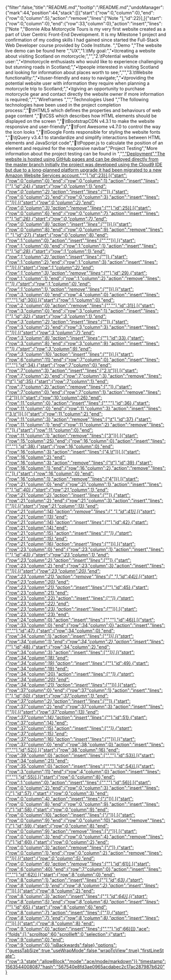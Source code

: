 {"filter":false,"title":"README.md","tooltip":"/README.md","undoManager":{"mark":44,"position":44,"stack":[[{"start":{"row":0,"column":0},"end":{"row":0,"column":5},"action":"remove","lines":["Note "],"id":22}],[{"start":{"row":0,"column":0},"end":{"row":33,"column":0},"action":"insert","lines":["Note ","Bonnie Alba Motorcycle Tours is my very first website created as a part of User Centric Front-End Development. It is my Milestone 1 project and confirmation of my coding skills I had gained since started the Full-Stack Web Developer course provided by Code Institute. ","Demo ","The website live demo can be found here ","UX","1.\tMy goal:","•\tcreating a website about visiting Scotland on motorcycle;","","2.\tPotential website user:","•\tmotorcycle enthusiasts who would like to experience challenging but stunning roads in Scotland;","•\tpeople interested in visiting Scotland and looking for information about places worth to see;","","3.\tWebsite functionality:","•\tuser-friendly and easy to navigate;","•\tproviding the potential website user with information they require when planning a motorcycle trip to Scotland;","•\tgiving an opportunity to purchase motorcycle gear and contact directly the website owner if more information is required;","","Wireframes ","","Technologies Used ","The following technologies have been used in the project completion process:","\tHTML5 which defines the properties and behaviours of web page content  ","\tCSS which describes how HTML elements should be displayed on the screen ","\tBootstrapCDN v4.3.1 to make the website responsive and user-friendly","\tFont Awesome v4.7.0 to control the way the icon looks  ","\tGoogle Fonts responsible for styling the website fonts ","\tjQuery v3.4.1 to standardize and simplify interactions between HTML elements and JavaScript code","\tPopper.js to calculate the position of an element and required for the responsive navbar","Project Testing","More information about the project testing can be found in ","<a href=”https://github.com/KrisK1978/milestone-project1-bamt-ucfd/blob/master/TESTING.md”>","Deployment","The website is hosted using GitHub pages and can be deployed directly from the <a href=”https://github.com/KrisK1978/milestone-project1-bamt-ucfd”>master branch   Initially the project was developed using the <a href=”https://c9.io/login”> Cloud9 IDE but due to a long-planned platform upgrade it had been migrated to a new Amazon Website Services account.",""],"id":23}],[{"start":{"row":0,"column":0},"end":{"row":0,"column":1},"action":"insert","lines":["*"],"id":24},{"start":{"row":0,"column":1},"end":{"row":0,"column":2},"action":"insert","lines":["*"]},{"start":{"row":0,"column":2},"end":{"row":0,"column":3},"action":"insert","lines":["*"]}],[{"start":{"row":0,"column":2},"end":{"row":0,"column":3},"action":"remove","lines":["*"],"id":25}],[{"start":{"row":0,"column":6},"end":{"row":0,"column":7},"action":"insert","lines":["*"],"id":26},{"start":{"row":0,"column":7},"end":{"row":0,"column":8},"action":"insert","lines":["*"]}],[{"start":{"row":0,"column":8},"end":{"row":0,"column":9},"action":"remove","lines":[" "],"id":27},{"start":{"row":0,"column":8},"end":{"row":1,"column":0},"action":"insert","lines":["",""]}],[{"start":{"row":1,"column":0},"end":{"row":1,"column":1},"action":"insert","lines":["*"],"id":28},{"start":{"row":1,"column":1},"end":{"row":1,"column":2},"action":"insert","lines":["*"]},{"start":{"row":1,"column":2},"end":{"row":1,"column":3},"action":"insert","lines":["*"]}],[{"start":{"row":1,"column":2},"end":{"row":1,"column":3},"action":"remove","lines":["*"],"id":29},{"start":{"row":1,"column":1},"end":{"row":1,"column":2},"action":"remove","lines":["*"]},{"start":{"row":1,"column":0},"end":{"row":1,"column":1},"action":"remove","lines":["*"]}],[{"start":{"row":3,"column":0},"end":{"row":4,"column":0},"action":"insert","lines":["",""],"id":30}],[{"start":{"row":1,"column":0},"end":{"row":2,"column":0},"action":"remove","lines":["",""],"id":31}],[{"start":{"row":3,"column":0},"end":{"row":3,"column":1},"action":"insert","lines":["*"],"id":32},{"start":{"row":3,"column":1},"end":{"row":3,"column":2},"action":"insert","lines":["*"]},{"start":{"row":3,"column":2},"end":{"row":3,"column":3},"action":"insert","lines":["*"]}],[{"start":{"row":3,"column":7},"end":{"row":3,"column":8},"action":"insert","lines":["*"],"id":33},{"start":{"row":3,"column":8},"end":{"row":3,"column":9},"action":"insert","lines":["*"]},{"start":{"row":3,"column":9},"end":{"row":3,"column":10},"action":"insert","lines":["*"]}],[{"start":{"row":6,"column":11},"end":{"row":7,"column":0},"action":"insert","lines":["",""],"id":34},{"start":{"row":7,"column":0},"end":{"row":7,"column":3},"action":"insert","lines":["2.\t"]}],[{"start":{"row":7,"column":2},"end":{"row":7,"column":3},"action":"remove","lines":["\t"],"id":35},{"start":{"row":7,"column":1},"end":{"row":7,"column":2},"action":"remove","lines":["."]},{"start":{"row":7,"column":0},"end":{"row":7,"column":1},"action":"remove","lines":["2"]}],[{"start":{"row":10,"column":26},"end":{"row":11,"column":0},"action":"insert","lines":["",""],"id":36},{"start":{"row":11,"column":0},"end":{"row":11,"column":3},"action":"insert","lines":["3.\t"]}],[{"start":{"row":11,"column":2},"end":{"row":11,"column":3},"action":"remove","lines":["\t"],"id":37},{"start":{"row":11,"column":1},"end":{"row":11,"column":2},"action":"remove","lines":["."]},{"start":{"row":11,"column":0},"end":{"row":11,"column":1},"action":"remove","lines":["3"]}],[{"start":{"row":15,"column":25},"end":{"row":16,"column":0},"action":"insert","lines":["",""],"id":38},{"start":{"row":16,"column":0},"end":{"row":16,"column":3},"action":"insert","lines":["4.\t"]}],[{"start":{"row":16,"column":2},"end":{"row":16,"column":3},"action":"remove","lines":["\t"],"id":39},{"start":{"row":16,"column":1},"end":{"row":16,"column":2},"action":"remove","lines":["."]},{"start":{"row":16,"column":0},"end":{"row":16,"column":1},"action":"remove","lines":["4"]}],[{"start":{"row":21,"column":0},"end":{"row":21,"column":1},"action":"insert","lines":["*"],"id":40},{"start":{"row":21,"column":1},"end":{"row":21,"column":2},"action":"insert","lines":["*"]},{"start":{"row":21,"column":2},"end":{"row":21,"column":3},"action":"insert","lines":["*"]}],[{"start":{"row":21,"column":13},"end":{"row":21,"column":14},"action":"remove","lines":[" "],"id":41}],[{"start":{"row":21,"column":13},"end":{"row":21,"column":14},"action":"insert","lines":["*"],"id":42},{"start":{"row":21,"column":14},"end":{"row":21,"column":15},"action":"insert","lines":["*"]},{"start":{"row":21,"column":15},"end":{"row":21,"column":16},"action":"insert","lines":["*"]}],[{"start":{"row":23,"column":0},"end":{"row":23,"column":1},"action":"insert","lines":["*"],"id":43},{"start":{"row":23,"column":1},"end":{"row":23,"column":2},"action":"insert","lines":["*"]},{"start":{"row":23,"column":2},"end":{"row":23,"column":3},"action":"insert","lines":["*"]}],[{"start":{"row":23,"column":20},"end":{"row":23,"column":21},"action":"remove","lines":[" "],"id":44}],[{"start":{"row":23,"column":20},"end":{"row":23,"column":21},"action":"insert","lines":["*"],"id":45},{"start":{"row":23,"column":21},"end":{"row":23,"column":22},"action":"insert","lines":["*"]},{"start":{"row":23,"column":22},"end":{"row":23,"column":23},"action":"insert","lines":["*"]}],[{"start":{"row":23,"column":23},"end":{"row":24,"column":0},"action":"insert","lines":["",""],"id":46}],[{"start":{"row":33,"column":0},"end":{"row":34,"column":0},"action":"insert","lines":["",""],"id":47},{"start":{"row":34,"column":0},"end":{"row":34,"column":1},"action":"insert","lines":["*"]}],[{"start":{"row":34,"column":1},"end":{"row":34,"column":2},"action":"insert","lines":["*"],"id":48},{"start":{"row":34,"column":2},"end":{"row":34,"column":3},"action":"insert","lines":["*"]}],[{"start":{"row":34,"column":18},"end":{"row":34,"column":19},"action":"insert","lines":["*"],"id":49},{"start":{"row":34,"column":19},"end":{"row":34,"column":20},"action":"insert","lines":["*"]},{"start":{"row":34,"column":20},"end":{"row":34,"column":21},"action":"insert","lines":["*"]}],[{"start":{"row":37,"column":0},"end":{"row":37,"column":1},"action":"insert","lines":["*"],"id":50},{"start":{"row":37,"column":1},"end":{"row":37,"column":2},"action":"insert","lines":["*"]},{"start":{"row":37,"column":2},"end":{"row":37,"column":3},"action":"insert","lines":["*"]}],[{"start":{"row":37,"column":13},"end":{"row":37,"column":14},"action":"insert","lines":["*"],"id":51},{"start":{"row":37,"column":14},"end":{"row":37,"column":15},"action":"insert","lines":["*"]},{"start":{"row":37,"column":15},"end":{"row":37,"column":16},"action":"insert","lines":["*"]}],[{"start":{"row":37,"column":0},"end":{"row":38,"column":0},"action":"insert","lines":["",""],"id":52}],[{"start":{"row":38,"column":16},"end":{"row":39,"column":0},"action":"insert","lines":["",""],"id":53}],[{"start":{"row":34,"column":21},"end":{"row":35,"column":0},"action":"insert","lines":["",""],"id":54}],[{"start":{"row":3,"column":11},"end":{"row":4,"column":0},"action":"insert","lines":["",""],"id":55}],[{"start":{"row":0,"column":8},"end":{"row":1,"column":0},"action":"insert","lines":["",""],"id":56}],[{"start":{"row":0,"column":2},"end":{"row":0,"column":3},"action":"insert","lines":["/"],"id":57},{"start":{"row":0,"column":3},"end":{"row":0,"column":4},"action":"insert","lines":["/"]}],[{"start":{"row":0,"column":8},"end":{"row":0,"column":9},"action":"insert","lines":["/"],"id":58},{"start":{"row":0,"column":9},"end":{"row":0,"column":10},"action":"insert","lines":["/"]}],[{"start":{"row":0,"column":9},"end":{"row":0,"column":10},"action":"remove","lines":["/"],"id":59},{"start":{"row":0,"column":8},"end":{"row":0,"column":9},"action":"remove","lines":["/"]}],[{"start":{"row":0,"column":3},"end":{"row":0,"column":4},"action":"remove","lines":["/"],"id":60},{"start":{"row":0,"column":2},"end":{"row":0,"column":3},"action":"remove","lines":["/"]},{"start":{"row":0,"column":1},"end":{"row":0,"column":2},"action":"remove","lines":["*"]}],[{"start":{"row":0,"column":5},"end":{"row":0,"column":6},"action":"remove","lines":["*"],"id":61}],[{"start":{"row":6,"column":40},"end":{"row":7,"column":0},"action":"insert","lines":["",""],"id":62}],[{"start":{"row":8,"column":0},"end":{"row":8,"column":1},"action":"insert","lines":["*"],"id":63},{"start":{"row":8,"column":1},"end":{"row":8,"column":2},"action":"insert","lines":["*"]}],[{"start":{"row":8,"column":2},"end":{"row":8,"column":3},"action":"insert","lines":["*"],"id":64}],[{"start":{"row":8,"column":5},"end":{"row":8,"column":6},"action":"insert","lines":["*"],"id":65},{"start":{"row":8,"column":6},"end":{"row":8,"column":7},"action":"insert","lines":["*"]},{"start":{"row":8,"column":7},"end":{"row":8,"column":8},"action":"insert","lines":["*"]}],[{"start":{"row":8,"column":8},"end":{"row":9,"column":0},"action":"insert","lines":["",""],"id":66}]]},"ace":{"folds":[],"scrolltop":60,"scrollleft":0,"selection":{"start":{"row":9,"column":0},"end":{"row":9,"column":0},"isBackwards":false},"options":{"guessTabSize":true,"useWrapMode":false,"wrapToView":true},"firstLineState":{"row":3,"state":"allowBlock","mode":"ace/mode/markdown"}},"timestamp":1563544008087,"hash":"567540e8fd3ae0965acdabec2c17ac287987b620"}